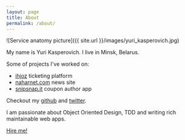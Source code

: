 ```yaml
---
layout: page
title: About
permalink: /about/
---
```


![Service anatomy picture]({{ site.url }}/images/yuri_kasperovich.jpg)

My name is Yuri Kasperovich. I live in Minsk, Belarus.

Some of projects I've worked on: 

* [ihjoz](http://www.ihjoz.com) ticketing platform
* [naharnet.com](http://www.naharnet.com) news site
* [snipsnap.it](http://www.snipsnap.it) coupon author app

Checkout my [github](http://github.com/yukas) and
[twitter](http://twitter.com/yukas).

I am passionate about Object Oriented Design, TDD and writing rich maintainable
web apps.

[Hire me!](mailto:ykas.gg@gmail.com)
